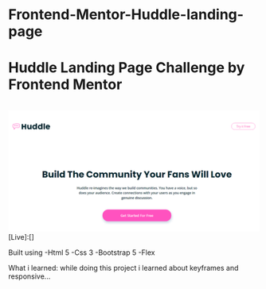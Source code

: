 # Frontend-Mentor-Huddle-landing-page
<h1>Huddle Landing Page Challenge by Frontend Mentor</h1>
<br>
<img src = "https://github.com/D-pak24/Frontend-Mentor-Huddle-landing-page/blob/3fd70321128e3925ccae4b146d5675bbc8667dd7/images/huddle-project-preview.png">
[Live]:[]

Built using 
-Html 5
-Css 3
-Bootstrap 5
-Flex

What i learned:
while doing this project i learned about keyframes and responsive...
